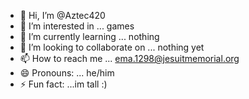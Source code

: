 - 👋 Hi, I’m @Aztec420
- 👀 I’m interested in ... games
- 🌱 I’m currently learning ... nothing
- 💞️ I’m looking to collaborate on ... nothing yet
- 📫 How to reach me ... ema.1298@jesuitmemorial.org
- 😄 Pronouns: ... he/him
- ⚡ Fun fact: ...im tall :)

<!---
Aztec420/Aztec420 is a ✨ special ✨ repository because its `README.md` (this file) appears on your GitHub profile.
You can click the Preview link to take a look at your changes.
--->
